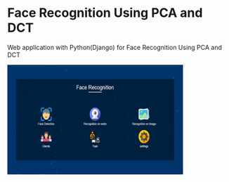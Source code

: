# Face Recognition Using PCA and DCT
Web application with Python(Django) for Face Recognition Using PCA and DCT


<img src="https://github.com/BilalFali/Face-Recognition-Using-PCA-and-DCT/blob/main/screenshots/homepage%20-%20Copy.PNG" alt="alt text" width="400" height="250">
